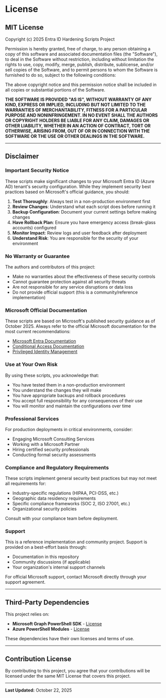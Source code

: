 # License

## MIT License

Copyright (c) 2025 Entra ID Hardening Scripts Project

Permission is hereby granted, free of charge, to any person obtaining a copy
of this software and associated documentation files (the "Software"), to deal
in the Software without restriction, including without limitation the rights
to use, copy, modify, merge, publish, distribute, sublicense, and/or sell
copies of the Software, and to permit persons to whom the Software is
furnished to do so, subject to the following conditions:

The above copyright notice and this permission notice shall be included in all
copies or substantial portions of the Software.

**THE SOFTWARE IS PROVIDED "AS IS", WITHOUT WARRANTY OF ANY KIND, EXPRESS OR
IMPLIED, INCLUDING BUT NOT LIMITED TO THE WARRANTIES OF MERCHANTABILITY,
FITNESS FOR A PARTICULAR PURPOSE AND NONINFRINGEMENT. IN NO EVENT SHALL THE
AUTHORS OR COPYRIGHT HOLDERS BE LIABLE FOR ANY CLAIM, DAMAGES OR OTHER
LIABILITY, WHETHER IN AN ACTION OF CONTRACT, TORT OR OTHERWISE, ARISING FROM,
OUT OF OR IN CONNECTION WITH THE SOFTWARE OR THE USE OR OTHER DEALINGS IN THE
SOFTWARE.**

---

## Disclaimer

### Important Security Notice

These scripts make significant changes to your Microsoft Entra ID (Azure AD) tenant's security configuration. While they implement security best practices based on Microsoft's official guidance, you should:

1. **Test Thoroughly**: Always test in a non-production environment first
2. **Review Changes**: Understand what each script does before running it
3. **Backup Configuration**: Document your current settings before making changes
4. **Have Rollback Plan**: Ensure you have emergency access (break-glass accounts) configured
5. **Monitor Impact**: Review logs and user feedback after deployment
6. **Understand Risk**: You are responsible for the security of your environment

### No Warranty or Guarantee

The authors and contributors of this project:

- Make no warranties about the effectiveness of these security controls
- Cannot guarantee protection against all security threats
- Are not responsible for any service disruptions or data loss
- Do not provide official support (this is a community/reference implementation)

### Microsoft Official Documentation

These scripts are based on Microsoft's published security guidance as of October 2025. Always refer to the official Microsoft documentation for the most current recommendations:

- [Microsoft Entra Documentation](https://learn.microsoft.com/en-us/entra/)
- [Conditional Access Documentation](https://learn.microsoft.com/en-us/entra/identity/conditional-access/)
- [Privileged Identity Management](https://learn.microsoft.com/en-us/entra/id-governance/privileged-identity-management/)

### Use at Your Own Risk

By using these scripts, you acknowledge that:

- You have tested them in a non-production environment
- You understand the changes they will make
- You have appropriate backups and rollback procedures
- You accept full responsibility for any consequences of their use
- You will monitor and maintain the configurations over time

### Professional Services

For production deployments in critical environments, consider:

- Engaging Microsoft Consulting Services
- Working with a Microsoft Partner
- Hiring certified security professionals
- Conducting formal security assessments

### Compliance and Regulatory Requirements

These scripts implement general security best practices but may not meet all requirements for:

- Industry-specific regulations (HIPAA, PCI-DSS, etc.)
- Geographic data residency requirements
- Specific compliance frameworks (SOC 2, ISO 27001, etc.)
- Organizational security policies

Consult with your compliance team before deployment.

### Support

This is a reference implementation and community project. Support is provided on a best-effort basis through:

- Documentation in this repository
- Community discussions (if applicable)
- Your organization's internal support channels

For official Microsoft support, contact Microsoft directly through your support agreement.

---

## Third-Party Dependencies

This project relies on:

- **Microsoft Graph PowerShell SDK** - [License](https://github.com/microsoftgraph/msgraph-sdk-powershell/blob/dev/LICENSE.txt)
- **Azure PowerShell Modules** - [License](https://github.com/Azure/azure-powershell/blob/main/LICENSE.txt)

These dependencies have their own licenses and terms of use.

---

## Contribution License

By contributing to this project, you agree that your contributions will be licensed under the same MIT License that covers this project.

---

**Last Updated:** October 22, 2025

